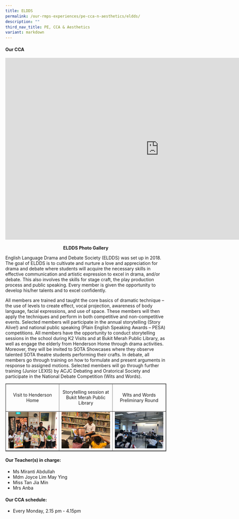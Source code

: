 ```yaml
---
title: ELDDS
permalink: /our-rmps-experiences/pe-cca-n-aesthetics/eldds/
description: ""
third_nav_title: PE, CCA & Aesthetics
variant: markdown
---
```

<h4><strong>Our CCA</strong></h4>
<iframe src="https://docs.google.com/presentation/d/e/2PACX-1vTv903JkdNwZtIB5O-5aWJW34WI1vWnlF4IFlkqBUACaM2_bp48mZP0-ByOPRyXWJnusm5_3Ddfs8Jp/embed?start=false&amp;loop=false&amp;delayms=10000" frameborder="0" width="960" height="569" allowfullscreen="true"></iframe>
<p style="text-align: center;"><strong>ELDDS Photo Gallery</strong></p>
<p>English Language Drama and Debate Society (ELDDS) was set up in 2018. The goal of ELDDS is to cultivate and nurture a love and appreciation for drama and debate where students will acquire the necessary skills in effective communication and artistic expression to excel in drama, and/or debate. This also involves the skills for stage craft, the play production process and public speaking. Every member is given the opportunity to develop his/her talents and to excel confidently.</p>
<p>All members are trained and taught the core basics of dramatic technique – the use of levels to create effect, vocal projection, awareness of body language, facial expressions, and use of space. These members will then apply the techniques and perform in both competitive and non-competitive events. Selected members will participate in the annual storytelling (Story Alive!) and national public speaking (Plain English Speaking Awards – PESA) competitions. All members have the opportunity to conduct storytelling sessions in the school during K2 Visits and at Bukit Merah Public Library, as well as engage the elderly from Henderson Home through drama activities. Moreover, they will be invited to SOTA Showcases where they observe talented SOTA theatre students performing their crafts. In debate, all members go through training on how to formulate and present arguments in response to assigned motions. Selected members will go through further training (Junior LEXIS) by ACJC Debating and Oratorical Society and participate in the National Debate Competition (Wits and Words).</p>
<table style="border-collapse: collapse; width: 100%;" border="1">
<tbody>
<tr>
<td style="width: 33.3333%; text-align: center;">
<p>Visit to Henderson Home</p>
</td>
<td style="width: 33.3333%; text-align: center;">
<p>Storytelling session at Bukit Merah Public Library</p>
</td>
<td style="width: 33.3333%; text-align: center;">
<p>WIts and Words Preliminary Round</p>
</td>
</tr>
<tr>
<td style="width: 33.3333%; text-align: center;">
<img src="/images/eldds1.jpg">
</td>
<td style="width: 33.3333%; text-align: center;">
<img src="/images/eldds2.jpg">
</td>
<td style="width: 33.3333%; text-align: center;">
<img src="/images/eldds3.jpg">
</td>
</tr>
</tbody>
</table>
<h4><strong>Our Teacher(s) in charge:</strong></h4>
<ul>
<li>Ms Miranti Abdullah</li>
<li>Mdm Joyce Lim May Ying</li>
	<li>Miss Tan Jia Min</li>
<li>Mrs Anba</li>
</ul>
<h4><strong>Our CCA schedule:</strong></h4>
<ul>
<li>Every Monday, 2.15 pm - 4.15pm</li>
</ul>